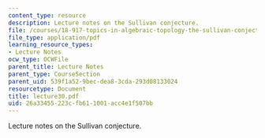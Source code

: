 ```yaml
---
content_type: resource
description: Lecture notes on the Sullivan conjecture.
file: /courses/18-917-topics-in-algebraic-topology-the-sullivan-conjecture-fall-2007/26a33455223cfb611001acc4e1f507bb_lecture30.pdf
file_type: application/pdf
learning_resource_types:
- Lecture Notes
ocw_type: OCWFile
parent_title: Lecture Notes
parent_type: CourseSection
parent_uid: 539f1a52-9bec-dea8-3cda-293d08133024
resourcetype: Document
title: lecture30.pdf
uid: 26a33455-223c-fb61-1001-acc4e1f507bb
---
```

Lecture notes on the Sullivan conjecture.